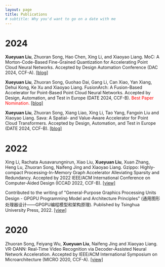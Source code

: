 ```yaml
---
layout: page
title: Publications
# subtitle: Why you'd want to go on a date with me
---
```


# 2024

**Xueyuan Liu**, Zhuoran Song, Hao Chen, Xing Li, and Xiaoyao Liang. MoC: A Morton-Code-Based Fine-Grained Quantization for Accelerating Point Cloud Neural Networks. Accepted by Design Automation Conference (DAC 2024, CCF-A). [[blog]](/_posts/2024-02-14-MoC_%20A%20Morton-Code-Based%20Fine-Grained%20Quantization%20for%20Accelerating%20Point%20Cloud%20Neural%20Networks.md)

**Xueyuan Liu**, Zhuoran Song, Guohao Dai, Gang Li, Can Xiao, Yan Xiang, Dehui Kong, Ke Xu and Xiaoyao Liang. FusionArch: A Fusion-Based Accelerator for Point-Based Point Cloud Neural Networks. Accepted by Design, Automation, and Test in Europe (DATE 2024, CCF-B). <font color=red>Best Paper Nomination.</font> [[blog]](/_posts/2023-11-12-FusionArch_%20A%20Fusion-Based%20Accelerator%20for%20Point-Based%20Point%20Cloud%20Neural%20Networks.md)

**Xueyuan Liu**, Zhuoran Song, Xiang Liao, Xing Li, Tao Yang, Fangxin Liu and Xiaoyao Liang. Sava: A Spatial- and Value-Aware Accelerator for Point Cloud Transformers. Accepted by Design, Automation, and Test in Europe (DATE 2024, CCF-B). [[blog]](/_posts/2023-11-12-Sava_%20A%20Spatial-%20and%20Value-Aware%20Accelerator%20for%20Point%20Cloud%20Transformer.md)

# 2022

Xing Li, Rachata Ausavarungnirun, Xiao Liu, **Xueyuan Liu**, Xuan Zhang, Heng Lu, Zhuoran Song, Naifeng Jing and Xiaoyao Liang. Gzippo: Highly-compact Processing-In-Memory Graph Accelerator Alleviating Sparsity and Redundancy. Accepted by 2022 IEEE/ACM International Conference on Computer-Aided Design (ICCAD 2022, CCF-B). [[view]](https://rausavar.github.io/pubs/li_iccad22.pdf)

Contributed to the writing of "General-Purpose Graphics Processing Units Design - GPGPU Programming Model and Architecture Principles" (通用图形处理器设计——GPGPU编程模型和架构原理). Published by Tsinghua University Press, 2022. [[view]](http://www.tup.tsinghua.edu.cn/booksCenter/book_09459601.html)

# 2020

Zhuoran Song, Feiyang Wu, **Xueyuan Liu**, Naifeng Jing and Xiaoyao Liang. VR-DANN: Real-Time Video Recognition via Decoder-Assisted Neural Network Acceleration. Accepted by IEEE/ACM International Symposium on Microarchitecture (MICRO 2020, CCF-A). [[view]](https://ieeexplore.ieee.org/abstract/document/9251974/)